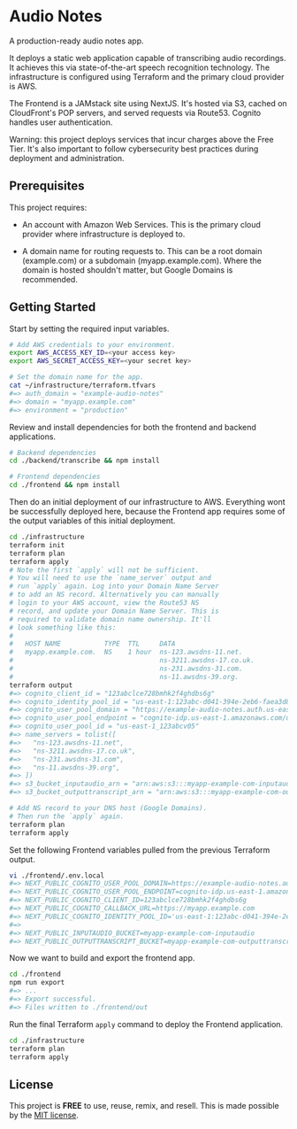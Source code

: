 # Audio Notes

A production-ready audio notes app.

It deploys a static web application capable of
transcribing audio recordings. It achieves this
via state-of-the-art speech recognition technology.
The infrastructure is configured using Terraform
and the primary cloud provider is AWS.

The Frontend is a JAMstack site using NextJS. It's
hosted via S3, cached on CloudFront's POP servers,
and served requests via Route53. Cognito handles
user authentication.

Warning: this project deploys services that incur
charges above the Free Tier. It's also important
to follow cybersecurity best practices during
deployment and administration.

## Prerequisites

This project requires:

- An account with Amazon Web Services. This is the
  primary cloud provider where infrastructure is
  deployed to.

- A domain name for routing requests to. This can be
  a root domain (example.com) or a subdomain
  (myapp.example.com). Where the domain is hosted
  shouldn't matter, but Google Domains is recommended.

## Getting Started

Start by setting the required input variables.

```bash
# Add AWS credentials to your environment.
export AWS_ACCESS_KEY_ID=<your access key>
export AWS_SECRET_ACCESS_KEY=<your secret key>

# Set the domain name for the app.
cat ~/infrastructure/terraform.tfvars
#=> auth_domain = "example-audio-notes"
#=> domain = "myapp.example.com"
#=> environment = "production"
```

Review and install dependencies for both the frontend
and backend applications.

```bash
# Backend dependencies
cd ./backend/transcribe && npm install

# Frontend dependencies
cd ./frontend && npm install
```

Then do an initial deployment of our infrastructure
to AWS. Everything wont be successfully deployed
here, because the Frontend app requires some of the
output variables of this initial deployment.

```bash
cd ./infrastructure
terraform init
terraform plan
terraform apply
# Note the first `apply` will not be sufficient.
# You will need to use the `name_server` output and
# run `apply` again. Log into your Domain Name Server
# to add an NS record. Alternatively you can manually
# login to your AWS account, view the Route53 NS
# record, and update your Domain Name Server. This is
# required to validate domain name ownership. It'll
# look something like this:
# 
#   HOST NAME           TYPE  TTL     DATA
#   myapp.example.com.  NS    1 hour  ns-123.awsdns-11.net.
#                                     ns-3211.awsdns-17.co.uk.
#                                     ns-231.awsdns-31.com.
#                                     ns-11.awsdns-39.org.
terraform output
#=> cognito_client_id = "123abclce728bmhk2f4ghdbs6g"
#=> cognito_identity_pool_id = "us-east-1:123abc-d041-394e-2eb6-faea3d88fc2b"
#=> cognito_user_pool_domain = "https://example-audio-notes.auth.us-east-1.amazoncognito.com"
#=> cognito_user_pool_endpoint = "cognito-idp.us-east-1.amazonaws.com/us-east-1_123abcv05"
#=> cognito_user_pool_id = "us-east-1_123abcv05"
#=> name_servers = tolist([
#=>   "ns-123.awsdns-11.net",
#=>   "ns-3211.awsdns-17.co.uk",
#=>   "ns-231.awsdns-31.com",
#=>   "ns-11.awsdns-39.org",
#=> ])
#=> s3_bucket_inputaudio_arn = "arn:aws:s3:::myapp-example-com-inputaudio"
#=> s3_bucket_outputtranscript_arn = "arn:aws:s3:::myapp-example-com-outputtranscript"

# Add NS record to your DNS host (Google Domains).
# Then run the `apply` again.
terraform plan
terraform apply
```

Set the following Frontend variables pulled from the
previous Terraform output.

```bash
vi ./frontend/.env.local
#=> NEXT_PUBLIC_COGNITO_USER_POOL_DOMAIN=https://example-audio-notes.auth.us-east-1.amazoncognito.com
#=> NEXT_PUBLIC_COGNITO_USER_POOL_ENDPOINT=cognito-idp.us-east-1.amazonaws.com/us-east-1_123abcv05
#=> NEXT_PUBLIC_COGNITO_CLIENT_ID=123abclce728bmhk2f4ghdbs6g
#=> NEXT_PUBLIC_COGNITO_CALLBACK_URL=https://myapp.example.com
#=> NEXT_PUBLIC_COGNITO_IDENTITY_POOL_ID='us-east-1:123abc-d041-394e-2eb6-faea3d88fc2b'
#=> 
#=> NEXT_PUBLIC_INPUTAUDIO_BUCKET=myapp-example-com-inputaudio
#=> NEXT_PUBLIC_OUTPUTTRANSCRIPT_BUCKET=myapp-example-com-outputtranscript
```

Now we want to build and export the frontend app.

```bash
cd ./frontend
npm run export
#=> ...
#=> Export successful.
#=> Files written to ./frontend/out
```

Run the final Terraform `apply` command to deploy the
Frontend application.

```bash
cd ./infrastructure
terraform plan
terraform apply
```

## License

This project is __FREE__ to use, reuse, remix, and resell.
This is made possible by the [MIT license](/LICENSE).
